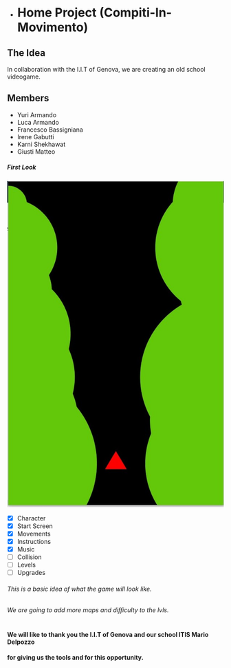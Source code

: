 * # Home Project (Compiti-In-Movimento)

## The Idea 

In collaboration with the I.I.T of Genova, we are creating an old school videogame. 


## Members 
* Yuri Armando
* Luca Armando
* Francesco Bassigniana
* Irene Gabutti
* Karni Shekhawat
* Giusti Matteo
##### First Look
![](https://github.com/francescoBassi2002/Caritas/blob/master/IMG/outline.jpg)
- [x] Character
- [x] Start Screen
- [x] Movements
- [x] Instructions
- [x] Music
- [ ] Collision
- [ ] Levels
- [ ] Upgrades
 
###### This is a basic idea of what the game will look like.
###### We are going to add more maps and difficulty to the lvls. 


#
#### We will like to thank you the I.I.T of Genova and our school ITIS Mario Delpozzo 
#### for giving us the tools and for this opportunity. 
